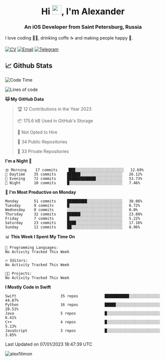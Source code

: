 <h1 align="center">Hi <img src="https://raw.githubusercontent.com/MartinHeinz/MartinHeinz/master/wave.gif" width="30px">, I'm Alexander</h1>
<h3 align="center">An iOS Developer from Saint Petersburg, Russia</h3>

I love coding 👨‍💻, drinking coffe ☕️ and making people happy 🎊.

[![CV](https://img.shields.io/badge/CV-Александр%20Филимонов-14b420)](http://alexfilimon.github.io/)
[![Email](https://img.shields.io/badge/Email-as.filimonov@mail.ru-f39f37)](mailto:as.filimonov@mail.ru)
[![Telegram](https://img.shields.io/badge/Telegram-alexfilimon-1686b1)](https://t.me/alexfilimon)

## 📈 Github Stats

<!--START_SECTION:waka-->
![Code Time](http://img.shields.io/badge/Code%20Time-0%20secs-blue)

![Lines of code](https://img.shields.io/badge/From%20Hello%20World%20I%27ve%20Written-258%20Thousand%20lines%20of%20code-blue)

**🐱 My GitHub Data** 

> 🏆 12 Contributions in the Year 2023
 > 
> 📦 175.6 kB Used in GitHub's Storage 
 > 
> 🚫 Not Opted to Hire
 > 
> 📜 34 Public Repositories 
 > 
> 🔑 33 Private Repositories  
 > 
**I'm a Night 🦉** 

```text
🌞 Morning    17 commits     ███░░░░░░░░░░░░░░░░░░░░░░   12.69% 
🌆 Daytime    35 commits     ██████░░░░░░░░░░░░░░░░░░░   26.12% 
🌃 Evening    72 commits     █████████████░░░░░░░░░░░░   53.73% 
🌙 Night      10 commits     █░░░░░░░░░░░░░░░░░░░░░░░░   7.46%

```
📅 **I'm Most Productive on Monday** 

```text
Monday       51 commits     █████████░░░░░░░░░░░░░░░░   38.06% 
Tuesday      9 commits      █░░░░░░░░░░░░░░░░░░░░░░░░   6.72% 
Wednesday    0 commits      ░░░░░░░░░░░░░░░░░░░░░░░░░   0.0% 
Thursday     32 commits     ██████░░░░░░░░░░░░░░░░░░░   23.88% 
Friday       7 commits      █░░░░░░░░░░░░░░░░░░░░░░░░   5.22% 
Saturday     23 commits     ████░░░░░░░░░░░░░░░░░░░░░   17.16% 
Sunday       12 commits     ██░░░░░░░░░░░░░░░░░░░░░░░   8.96%

```


📊 **This Week I Spent My Time On** 

```text
💬 Programming Languages: 
No Activity Tracked This Week

🔥 Editors: 
No Activity Tracked This Week

🐱‍💻 Projects: 
No Activity Tracked This Week

```

**I Mostly Code in Swift** 

```text
Swift                    35 repos            ███████████░░░░░░░░░░░░░░   44.87% 
Python                   16 repos            █████░░░░░░░░░░░░░░░░░░░░   20.51% 
Java                     5 repos             █░░░░░░░░░░░░░░░░░░░░░░░░   6.41% 
C++                      4 repos             █░░░░░░░░░░░░░░░░░░░░░░░░   5.13% 
JavaScript               3 repos             █░░░░░░░░░░░░░░░░░░░░░░░░   3.85%

```



 Last Updated on 07/01/2023 18:47:39 UTC
<!--END_SECTION:waka-->

<img align="center" src="https://github-readme-stats.vercel.app/api?username=alexfilimon&show_icons=true" alt="alexfilimon" />
